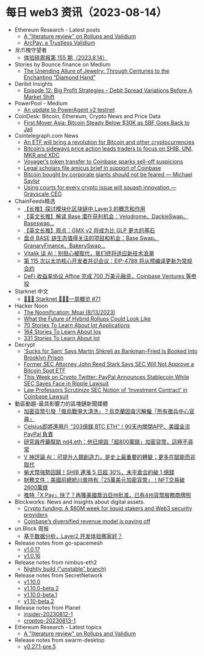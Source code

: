 # 每日 web3 资讯（2023-08-14）

- Ethereum Research - Latest posts
  - [A "literature review" on Rollups and Validium](https://ethresear.ch/t/a-literature-review-on-rollups-and-validium/16370/1)
  - [ArcPay: a Trustless Validium](https://ethresear.ch/t/arcpay-a-trustless-validium/16334/3)
- 龙爪槐守望者
  - [体验碎周报第 155 期（2023.8.14）](https://www.ftium4.com/ux-weekly-155.html)
- Stories by Bounce.finance on Medium
  - [The Unending Allure of Jewelry: Through Centuries to the Enchanting “Diamond Hand”](https://bouncefinance.medium.com/the-unending-allure-of-jewelry-through-centuries-to-the-enchanting-diamond-hand-5e665ce2b48b?source=rss-74b4e5aa79f6------2)
- Deribit Insights
  - [Episode 12: Big Profit Strategies – Debit Spread Variations Before A Market Shift](https://insights.deribit.com/deribit-live/episode-12-big-profit-strategies-debit-spread-variations-before-a-market-shift/)
- PowerPool - Medium
  - [An update to PowerAgent v2 testnet](https://medium.com/powerpool/an-update-to-poweragent-v2-testnet-9a7b2d30bdc9?source=rss----734b6abdb4f3---4)
- CoinDesk: Bitcoin, Ethereum, Crypto News and Price Data
  - [First Mover Asia: Bitcoin Steady Below $30K as SBF Goes Back to Jail](https://www.coindesk.com/markets/2023/08/13/first-mover-asia-bitcoin-steady-below-30k-as-sbf-goes-back-to-jail/?utm_medium=referral&utm_source=rss&utm_campaign=headlines)
- Cointelegraph.com News
  - [An ETF will bring a revolution for Bitcoin and other cryptocurrencies](https://cointelegraph.com/news/etf-revolution-bitcoin-cryptocurrencies)
  - [Bitcoin’s sideways price action leads traders to focus on SHIB, UNI, MKR and XDC](https://cointelegraph.com/news/bitcoin-s-sideways-price-action-leads-traders-to-focus-on-shib-uni-mkr-and-xdc)
  - [Voyager’s token transfer to Coinbase sparks sell-off suspicions](https://cointelegraph.com/news/voyager-coinbase-token-transfer-grows-selloff-suspicions)
  - [Legal scholars file amicus brief in support of Coinbase](https://cointelegraph.com/news/coinbase-gains-legal-support-as-scholars-file-amicus-brief)
  - [Bitcoin bought by corporate giants should not be feared — Michael Saylor](https://cointelegraph.com/news/bitcoin-centralized-corporate-feared-michael-saylor)
  - [Using courts for every crypto issue will squash innovation — Grayscale CEO](https://cointelegraph.com/news/court-crypto-issuance-innovation-grayscale-ceo)
- ChainFeeds精选
  - [【长推】探讨模块化区块链中 Layer3 的概念和作用](https://twitter.com/i/web/status/1690587045586997250)
  - [【英文长推】解读 Base 潜在获利机会：Velodrome、DackieSwap、Baseswap...](https://twitter.com/wacy_time1/status/1690403691709493248)
  - [【英文长推】观点：GMX v2 将成为比 GLP 更大的基石](https://twitter.com/defimann/status/1690291166896328704)
  - [盘点 BASE 链生态值得关注的项目和机会：Base Swap、GranaryFinance、BakerySwap…](https://www.panewslab.com/zh/articledetails/uvs5jjvi.html)
  - [Vitalik 谈 AI：别担心被取代，我们终将适应新技术浪潮](https://www.odaily.news/post/5189040)
  - [第 115 次以太坊核心开发者共识会议：EIP-4788 将从预编译更新为常规合约](https://www.galaxy.com/insights/research/ethereum-all-core-developers-consensus-call-115/)
  - [DeFi 收益率协议 Affine 完成 700 万美元融资，Coinbase Ventures 等参投](https://twitter.com/AffineDeFi/status/1690001300010815488)
- Starknet 中文
  - [👩🏽‍🚀 Starknet 👨🏽‍🚀一周概览 #71](https://starknetzh.substack.com/p/starknet-71-d7e)
- Hacker Noon
  - [The Noonification: Moai (8/13/2023)](https://hackernoon.com/8-13-2023-noonification?source=rss)
  - [What the Future of Hybrid Rollups Could Look Like](https://hackernoon.com/what-the-future-of-hybrid-rollups-could-look-like?source=rss)
  - [70 Stories To Learn About Iot Applications](https://hackernoon.com/70-stories-to-learn-about-iot-applications?source=rss)
  - [164 Stories To Learn About Ios](https://hackernoon.com/164-stories-to-learn-about-ios?source=rss)
  - [331 Stories To Learn About Iot](https://hackernoon.com/331-stories-to-learn-about-iot?source=rss)
- Decrypt
  - [‘Sucks for Sam’ Says Martin Shkreli as Bankman-Fried Is Booked Into Brooklyn Prison](https://decrypt.co/152355/sam-bankman-fried-brooklyn-prison-conditions)
  - [Former SEC Attorney John Reed Stark Says SEC Will Not Approve a Bitcoin Spot ETF](https://decrypt.co/152357/former-sec-attorney-john-reed-stark-bitcoin-spot-etf)
  - [This Week on Crypto Twitter: PayPal Announces Stablecoin While SEC Saves Face in Ripple Lawsuit](https://decrypt.co/152350/this-week-on-crypto-twitter-paypal-announces-stablecoin-while-sec-saves-face-in-ripple-lawsuit)
  - [Law Professors Scrutinize SEC Notion of ‘Investment Contract’ in Coinbase Lawsuit](https://decrypt.co/152343/sec-investment-contract-howey-test-amicus-brief)
- 動區動趨-最具影響力的區塊鏈新聞媒體
  - [加密貨幣引發「俄烏戰爭大清洗」？烏克蘭因貪污解僱「所有徵兵中心官員」](https://www.blocktempo.com/ukraine-dismissed-all-of-its-regional-military-recruitment-chiefs/)
  - [Celsius即將還用戶 “203億鎂 BTC ETH”！90天內關閉APP、美國金流 PayPal 負責](https://www.blocktempo.com/celsius-app-to-shut-down-in-90-days/)
  - [研究員呼籲幫助 nd4.eth：他已燒毀「超800萬鎂」加密貨幣，這極不尋常](https://www.blocktempo.com/nd4eth-burn-over-8-million-crypro-assets/)
  - [V 神評論 AI：可提升人類創造力，是史上最重要的轉變；更多在賦能而非取代](https://www.blocktempo.com/vitalik-buterin-shares-views-on-the-potential-of-ai-in-creativity/)
  - [柴犬幣強勢回歸！SHIB 連漲 5 日超 30%、未平倉合約破 1 億鎂](https://www.blocktempo.com/meme-token-shiba-inu-soared-30-percent-in-a-week/)
  - [財務文件：美國前總統川普持有「25萬美元加密貨幣」！NFT交易破2600萬鎂](https://www.blocktempo.com/former-president-donald-trump-holds-250000-ethereum/)
  - [推特「X Pay」快了？再獲美國喬治亞州批准，已有4州貨幣服務商牌照](https://www.blocktempo.com/twitter-x-receives-money-transmitter-license-for-payment-services-in-georgia/)
- Blockworks: News and insights about digital assets.
  - [Crypto funding: A $60M week for liquid stakers and Web3 security providers](https://blockworks.co/news/helio-protocol-binance-funding-roundup)
  - [Coinbase’s diversified revenue model is paying off](https://blockworks.co/news/bellcurve-coinbase-revenue-model)
- un.Block 周报
  - [基于数据分析，Layer2 开发体验哪家好？](https://unblock256.substack.com/p/layer2)
- Release notes from go-spacemesh
  - [v1.0.17](https://github.com/spacemeshos/go-spacemesh/releases/tag/v1.0.17)
  - [v1.0.16](https://github.com/spacemeshos/go-spacemesh/releases/tag/v1.0.16)
- Release notes from nimbus-eth2
  - [Nightly build ("unstable" branch)](https://github.com/status-im/nimbus-eth2/releases/tag/nightly)
- Release notes from SecretNetwork
  - [v1.10.0](https://github.com/scrtlabs/SecretNetwork/releases/tag/v1.10.0)
  - [v1.10.0-beta.2](https://github.com/scrtlabs/SecretNetwork/releases/tag/v1.10.0-beta.2)
  - [v1.10.0-beta.1](https://github.com/scrtlabs/SecretNetwork/releases/tag/v1.10.0-beta.1)
  - [v1.10-beta.2](https://github.com/scrtlabs/SecretNetwork/releases/tag/v1.10-beta.2)
- Release notes from Planet
  - [insider-20230812-1](https://github.com/Planetable/Planet/releases/tag/insider-20230812-1)
  - [croptop-20230813-1](https://github.com/Planetable/Planet/releases/tag/croptop-20230813-1)
- Ethereum Research - Latest topics
  - [A "literature review" on Rollups and Validium](https://ethresear.ch/t/a-literature-review-on-rollups-and-validium/16370)
- Release notes from swarm-desktop
  - [v0.27.1-pre.5](https://github.com/ethersphere/swarm-desktop/releases/tag/v0.27.1-pre.5)

